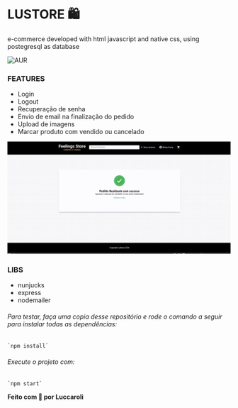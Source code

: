 # LUSTORE 🛍️
e-commerce developed with html javascript and native css, using postegresql as database

![AUR](https://img.shields.io/badge/-Web-%231a1a1a)

### FEATURES 
  - Login
  - Logout
  - Recuperação de senha
  - Envio de email na finalização do pedido
  - Upload de imagens
  - Marcar produto com vendido ou cancelado 
  
  
 ![gif](https://github.com/luccaroli/lustore/blob/master/.github/lustore.gif)
  
 ### LIBS
   - nunjucks
   - express
   - nodemailer
   
 ###### Para testar, faça uma copia desse repositório e rode o comando a seguir para instalar todas as dependências:
    `npm install`
 
 ###### Execute o projeto com:
    `npm start`
    
  
  **Feito com 🧡 por Luccaroli**
